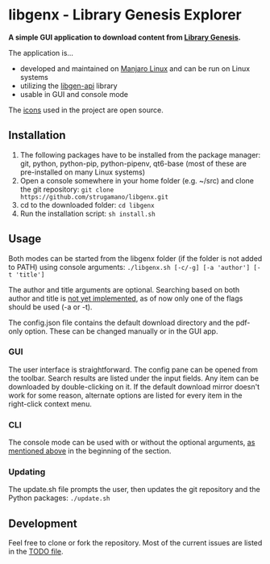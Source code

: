 # libgenx - Library Genesis Explorer

**A simple GUI application to download content from [Library Genesis](https://libgen.is/).**

The application is...
- developed and maintained on [Manjaro Linux](https://manjaro.org/) and can be run on Linux systems
- utilizing the [libgen-api](https://github.com/harrison-broadbent/libgen-api) library
- usable in GUI and console mode

The [icons](https://store.kde.org/p/2068651) used in the project are open source.

## Installation

1. The following packages have to be installed from the package manager: git, python, python-pip, python-pipenv, qt6-base (most of these are pre-installed on many Linux systems)
2. Open a console somewhere in your home folder (e.g. ~/src) and clone the git repository: `git clone https://github.com/strugamano/libgenx.git`
3. cd to the downloaded folder: `cd libgenx`
4. Run the installation script: `sh install.sh`

## Usage

Both modes can be started from the libgenx folder (if the folder is not added to PATH) using console arguments: `./libgenx.sh [-c/-g] [-a 'author'] [-t 'title']`

The author and title arguments are optional. Searching based on both author and title is [not yet implemented](https://github.com/strugamano/libgenx/blob/main/TODO.md#libgenx-common), as of now only one of the flags should be used (-a or -t).

The config.json file contains the default download directory and the pdf-only option. These can be changed manually or in the GUI app. 

### GUI

The user interface is straightforward. The config pane can be opened from the toolbar. Search results are listed under the input fields. Any item can be downloaded by double-clicking on it. If the default download mirror doesn't work for some reason, alternate options are listed for every item in the right-click context menu.

### CLI

The console mode can be used with or without the optional arguments, [as mentioned above](#Usage) in the beginning of the section.

### Updating

The update.sh file prompts the user, then updates the git repository and the Python packages: `./update.sh`

## Development

Feel free to clone or fork the repository. Most of the current issues are listed in the [TODO file](https://github.com/strugamano/libgenx/blob/main/TODO.md).
